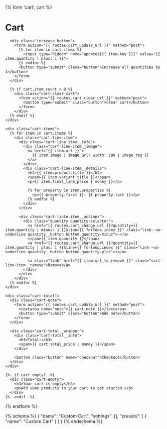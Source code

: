 {% form 'cart', cart %}
  <div class="cart-container {% if cart.empty? %}cart-container--empty{% endif %}">
    <div class="cart-header">
      <h1>Cart</h1>

      <div class="increase-button">
        <form action="{{ routes.cart_update_url }}" method="post">
          {% for item in cart.items %}
            <input type="hidden" name="updates[{{ item.key }}]" value="{{ item.quantity | plus: 1 }}">
          {% endfor %}
          <button type="submit" class="button">Increase all quantities by 1</button>
        </form>
      </div>

      {% if cart.item_count > 0 %}
        <div class="cart-clear-cart">
          <form action="{{ routes.cart_clear_url }}" method="post">
            <button type="submit" class="button">Clear cart</button>
          </form>
        </div>
      {% endif %}
    </div>

    <div class="cart-items">
      {% for item in cart.items %}
        <div class="cart-line-item">
          <div class="cart-line-item__info">
            <div class="cart-line-item__image">
              <a href="{{ item.url }}">
                {{ item.image | image_url: width: 100 | image_tag }}
              </a>
            </div>
            <div class="cart-line-item__details">
              <h2>{{ item.product.title }}</h2>
              <span>{{ item.variant.title }}</span>
              <p>{{ item.final_line_price | money }}</p>

              {% for property in item.properties %}
                <p>{{ property.first }}: {{ property.last }}</p>
              {% endfor %}
            </div>
          </div>

          <div class="cart-linte-item__actions">
            <div class="quantity quantity-selector">
              <a href="{{ routes.cart_change_url }}?quantity={{ item.quantity | minus: 1 }}&line={{ forloop.index }}" class="link--no-underline quantity__button button quantity-minus">-</a>
              <span>{{ item.quantity }}</span>
              <a href="{{ routes.cart_change_url }}?quantity={{ item.quantity | plus: 1 }}&line={{ forloop.index }}" class="link--no-underline quantity__button button quantity-plus">+</a>

              <a class="link" href="{{ item.url_to_remove }}" class="cart-line-item__remove">Remove</a>
            </div>
          </div>
        </div>
      {% endfor %}
    </div>

    <div class="cart-total">
      <div class="cart-note">
        <form action="{{ routes.cart_update_url }}" method="post">
          <textarea name="note">{{ cart.note }}</textarea>
          <button type="submit" class="button">Add note</button>
        </form>
      </div>

      <div class="cart-total__wrapper">
        <div class="cart-total__info">
          <h3>Total:</h3>
          <span>{{ cart.total_price | money }}</span>
        </div>

        <button class="button" name="checkout">Checkout</button>
      </div>
    </div>

    {%- if cart.empty? -%}
      <div class="cart-empty">
        <h3>Your cart is empty</h3>
        <p>Add some products to your cart to get started.</p>
      </div>
    {%- endif -%}
  </div>
{% endform %}

{% schema %}
{
  "name": "Custom Cart",
  "settings": [],
  "presets": [
    {
      "name": "Custom Cart"
    }
  ]
}
{% endschema %}
